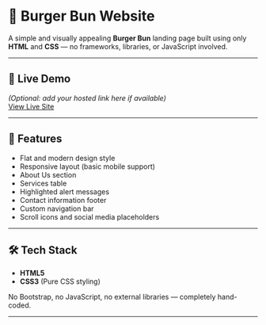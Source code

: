# 🍔 Burger Bun Website

A simple and visually appealing **Burger Bun** landing page built using only **HTML** and **CSS** — no frameworks, libraries, or JavaScript involved.

---

## 🚀 Live Demo

*(Optional: add your hosted link here if available)*  
[View Live Site](#)

---

## 📌 Features

- Flat and modern design style
- Responsive layout (basic mobile support)
- About Us section
- Services table
- Highlighted alert messages
- Contact information footer
- Custom navigation bar
- Scroll icons and social media placeholders

---

## 🛠️ Tech Stack

- **HTML5**
- **CSS3** (Pure CSS styling)

No Bootstrap, no JavaScript, no external libraries — completely hand-coded.

---




